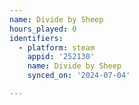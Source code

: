 ```yaml
---
name: Divide by Sheep
hours_played: 0
identifiers:
  - platform: steam
    appid: '252130'
    name: Divide by Sheep
    synced_on: '2024-07-04'

---
```

